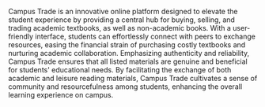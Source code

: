  Campus Trade is an innovative online platform designed to elevate the student experience by providing a central hub for buying, selling, and trading academic textbooks, as well as non-academic books. With a user-friendly interface, students can effortlessly connect with peers to exchange resources, easing the financial strain of purchasing costly textbooks and nurturing academic collaboration. Emphasizing authenticity and reliability, Campus Trade ensures that all listed materials are genuine and beneficial for students' educational needs. By facilitating the exchange of both academic and leisure reading materials, Campus Trade cultivates a sense of community and resourcefulness among students, enhancing the overall learning experience on campus.
